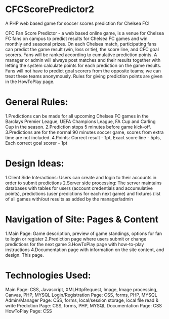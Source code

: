 # CFCScorePredictor2
A PHP web based game for soccer scores prediction for Chelsea FC!

CFC Fan Score Predictor - a web based online game, is a venue for Chelsea FC fans on campus to predict results for Chelsea FC games and win monthly and seasonal prizes. On each Chelsea match, participating fans can predict the game result (win, loss or tie), the score line, and CFC goal scorers. Fans will be ranked according to cumulative prediction points. A manager or admin will always post matches and their results together with letting the system calculate points for each prediction on the game results. Fans will not have to predict goal scorers from the opposite teams; we can treat these teams anonymously. Rules for giving prediction points are given in the HowToPlay page.

# General Rules:
1.Predictions can be made for all upcoming Chelsea FC games in the Barclays Premier League, UEFA Champions League, FA Cup and Carling Cup in the season.
2.Prediction stops 5 minutes before game kick-off. 
3.Predictions are for the normal 90 minutes soccer game, scores from extra time are not included. 
4.Points: Correct result - 1pt, Exact score line - 5pts, Each correct goal scorer - 1pt 

# Design Ideas:
1.Client Side Interactions: Users can create and login to their accounts in order to submit predictions
2.Server side processing: The server maintains databases with tables for users (account credentials and accumulative points), predictions (user predictions for each next game) and fixtures (list of all games with/out results as added by the manager/admin

# Navigation of Site: Pages & Content
1.Main Page: Game description, preview of game standings, options for fan to login or register
2.Prediction page where users submit or change predictions for the next game
3.HowToPlay page with how-to-play instructions
4.Documentation page with information on the site content, and design. This page.

# Technologies Used:
Main Page: CSS, Javascript, XMLHttpRequest, Image, Image processing, Canvas, PHP, MYSQL
Login/Registration Page: CSS, forms, PHP, MYSQL
Admin/Manager Page: CSS, forms, local/session storage, local file read & write
Prediction Page: CSS, forms, PHP, MYSQL
Documentation Page: CSS
HowToPlay Page: CSS

